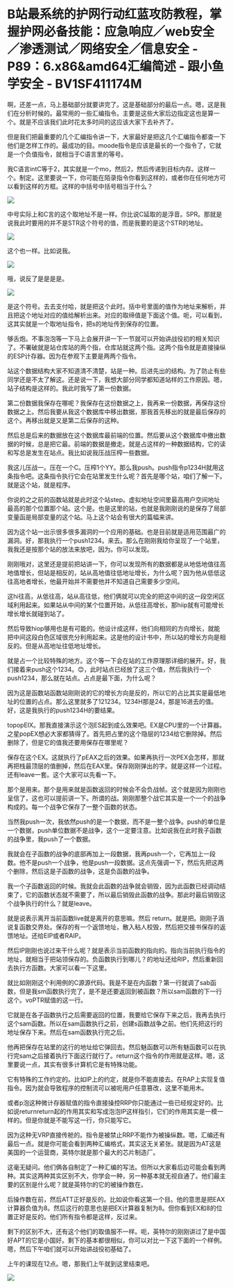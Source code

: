 # B站最系统的护网行动红蓝攻防教程，掌握护网必备技能：应急响应／web安全／渗透测试／网络安全／信息安全 - P89：6.x86&amd64汇编简述 - 跟小鱼学安全 - BV1SF411174M

啊，还差一点，马上基础部分就要讲完了。这是基础部分的最后一点。嗯，这是我们在分析时候的。最常用的一些汇编指令。主要是这些大家后边指定这也是算一个。就是不应该我们此时花太多时间的这应该大家下去补齐了。

但是我们把最重要的几个汇编指令讲一下，大家最好是把这几个汇编指令都查一下他们是怎样工作的。最成功的目。moode指令是应该是最长的一个指令了，它就是一个负值指令，就相当于C语言里的等号。

我C语言intC等于2，其实就是一个mo，然后2，然后传递到目标内存。这样一个。制定。这里要说一下，你可能在陌录指令你看到这样的，或者你在任何地方可以看到这样的方框。这样的中括号中括号相当于什么？



![](img/be4031fea33526e995bbb7c88805d6f9_1.png)

中号实际上和C言的这个取地址不是一样。你比说C延取的是浮音。SPR。那就是说我此时要用的并不是STR这个符号的值，而是我要的是这个STR的地址。



![](img/be4031fea33526e995bbb7c88805d6f9_3.png)

这个也一样。比如说我。

![](img/be4031fea33526e995bbb7c88805d6f9_5.png)

哦，说反了是是是是。

![](img/be4031fea33526e995bbb7c88805d6f9_7.png)

是这个符号。去去支付哈，就是把这个此时。括中号里面的值作为地址来解析，并且把这个地址对应的值给解析出来。对应的取缔值是下面这个值。呃，可以看到，这其实就是一个取地址指令，把s的地址传到保存的位置。

够舌炮。不事泡泡等一下马上会展开讲一下一节就可以开始讲战役初的相关知识了。不署破就是站仓库站的两个指，仓库站就这两个指。这两个指令就是直接操纵的ESP计存器。因为在参观下主要是两两个指令。

站这个数据结构大家不知道清不清楚，站是一种。后进先出的结构。为了防止有些同学还是不太了解这。还是说一下，我想大部分同学都知道站样的工作原因。嗯，站子结构是这样的。我此时我写了第一份数据。

第二份数据我保存在哪呢？我保存在这份数据之上，我再来一份数据，再保存这份数据之上。然后我要从我这个数据库中移出数据，那我首先移出的就是最后保存的这个。再移出就是又是第二后保存的这种。

然后总是后来的数据放在这个数据库最前端的位置。然后要从这个数据库中撤出数据的时候，总是把它最。前端的数据是撤走。就是占这样的一种数据结构，它的读和写总是发生在站点。我比如说我压战压榨一些数据。

我这儿压战一。压在一个C。压榨1个YY。那么我push。push指令p1234H就用这条指令吧。这条指令执行它会在站里发生什么呢？首先是哪个站，咱们了解一下。就是这个站，就是程序。

你说的之之前的函数站就是此时这个站step。虚拟地址空间里最高用户空间地址最高的那个位置那个站。这个是。也是这里的站，也就是我刚刚说的是保存了局部变量函是局部变量的这个站。马上这个站会有很大的篇幅来讲。

因为这个站一出示很多很多漏洞的一个应用的基础。也是目前就是适用范围最广的漏洞。好，那我执行一个push1234。来去。那么在刚刚我给你呈现了一个站里，我我还是按那个站的放法来放吧，因为。你可以发现。

刚刚哦对，这里还是提前把站讲一下，你可以发现所有的数据都是从地低地值往高地值增长，但站是相反的，站从高地值往低地址增长，为什么呢？因为他从低低这往高地者增长，他最开始并不需要他并不知道自己需要多少空间。

这hi往高，从低往高，站从高往低，他们俩就可以完全的把这中间的这一段空闲区域利用起来。如果站从中间的某个位置开始，从低往高增长，那hiip就有可能增长增长增长就碰到站了。

然后导致hiop够用也是有可能的。他设计成这样，他们向相同的方向增长，就能把中间这段白色区域很充分利用起来。这是他的设计书中，所以站的增长方向是相反的。但是从高地址往低地址增长。

就是占一个比较特殊的地方。这个等一下会在站的工作原理那详细的展开。好，我们接着来push这个1234。😊，此时站点已经放了这三个值，然后我执行一个push1234，那么就在站点。占点是最下面，为什么呢？

因为这是函数站函数站刚刚说的它的增长方向是反的，所以它的占比其实是最低地址的位置的占点。那么这里就多了121234。1234H那是24，那是16进去的值。好，这是我执行的push1234H的要结果。

topopEIX。那我直接演示这个泡ES起到成么效果吧。EX是CPU里的一个计算器。之星popEX想必大家都猜得了。首先把占里的这个隐层的1234给它删除掉。然后删除了，但是它的值我还要用保存在哪里呢？

保存在这个EX。这就执行了pEAX之后的效果。如果再执行一次PEX会怎样，那就再把栈最顶层的值删掉，然后在EAX里。保存刚刚弹出的字。就是这样一个过程。还有leave一套。这个大家可以先看一下。

那个是用来。那个是用来就是函数返回的时候会不会负战帧。这个就是因为刚刚也呈信了，这也可以提前讲一下。所谓的战。刚刚那整个战它其实是一个一个的战争构成的。每一个战争它保存了一整个函数的状态。

当然我push一次，我依然push的是一个数据，而不是一整个战争。push的单位是一个数据，push单位数据不是战争，这个一定要注意。比如说我在此时我子函数的战争里，我push了一个数据。

我就会在子函数的战争的底部再加上一段数据，我再push一个，它再加上一段数。他不是push一个战争，他是push一段数据。这点先强调一下，然后先把这两个删除，然后这是子函数的战争，这是负函数的战争。

我一个子函数返回的时候。我就会此函数的战争就会销毁，因为此函数已经调动结束了，它的函数状态就不需要了，所以最后销毁此函数的战争。那此时最后销毁这个战争执行的什么？就是leave。

就是说表示离开当前函数live就是离开的意思嘛。然后 return。就是把。刚刚子涵说复函数交界处。保存的有一个返馈地址，散入粘人校毁，然后把交接书保存的返馈地址。还给EIP或者RAIP。

然后IP刚刚也说过来干什么呢？就是表示当前函数的指向的。指向当前执行指令的地址，就相当于把站领保存的。负函数执行到哪儿？的地址还给RIP，然后重新回去执行方函数。大家可以看一下这里。

就比如刚刚这个利用例的C源源代码。我是不是在内函数？第一行就调了sab函数，但是我sm函数执行完了，是不是还要返回到被函数？所以sam函数的下一行这个。voPTR赋值的这一行。

它就是在各子函数执行之后需要返回的位置，我要给它保存下来之后，我再去执行这个sam函数。所以在sam函数执行之前，创建s函数战争之前。他们先把这行的地址保存下来。然后在sam函数执行完之后。

他再把保存在站里的这行的地址给它弹回去。然后魅函数可以所有魅函数可以在执行完sam之后接着执行下面这行就行了。return这个指令的作用就是这样。嗯，这里要说一点，其实有很多计算机它是有特殊功能。

它有特殊的工作约定的。比如IP上的约定，就是你不能直接去。在RAP上实现复值指令。因为就会导致程序的控制流可以被呃用户任意篡改，这里不能用木。

或者p泡这种微计存器赋值的指令直接操控RRP你只能通过一些已经规定好的。比如说returnreturn起的作用其实和写成泡泡IP这样指引，它们的作用其实是一模一样的。但是你就是不能写这一行，你只能写它。

因为这种无VRP直接传舱的。指令是被禁止RRP不能作为被操纵数。嗯，汇编还有最后一点。就是你可能会看到两种汇编格式，其实这无关紧张。就是因为AT这是美国的一个运营商，英特尔就是那个最大的芯片制造厂。

这毫无疑问。他们俩各自制定了一种汇编的写法。但所以大家看后边可能会看到两种。其实这两种其实区别不大，你学会一种，另一种基本就无视自通了。他们最主要的区别是什么呢？就是英特尔的它的被操作数在。

后操作数在前，然后ATT正好是反的。比如说你看这第一个目。他的意思是把EAX计算器负值为8。然后这行的意思也是把EX计算器复制为8。但你看到EX和8的位置正好是反的。他们所有指令都是这样，反过来。

剩下的区别不大，还有这个他们的取值服不一样。呃，英特尔的刚刚讲过了是中国好APT的它是小国好。剩下的基本都很相似，你可以对比一下这下面的一个样例。嗯，然后下午咱们就可以开始讲战役初基础了。

上午的课现在12点。嗯，那我们上午就到这里结束吧。

![](img/be4031fea33526e995bbb7c88805d6f9_9.png)